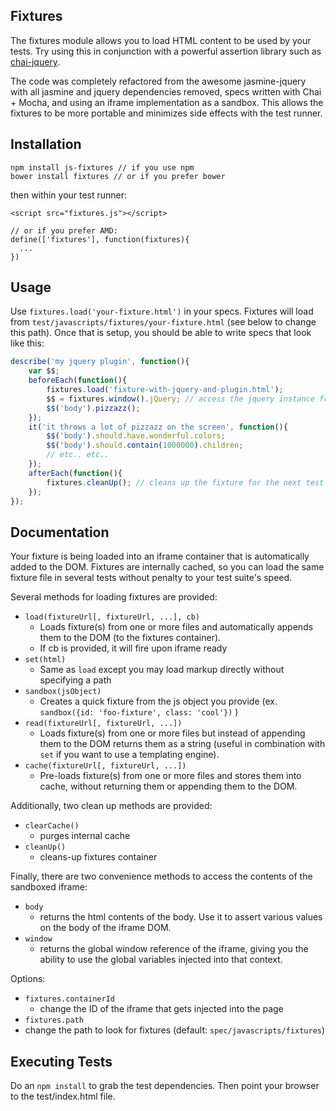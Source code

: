 ## Fixtures

The fixtures module allows you to load HTML content to be used by your tests.  Try using this in conjunction with a powerful assertion library such as [chai-jquery](https://github.com/chaijs/chai-jquery).

The code was completely refactored from the awesome jasmine-jquery with all jasmine and jquery dependencies removed, specs written with Chai + Mocha, and using an iframe implementation as a sandbox.  This allows the fixtures to be more portable and minimizes side effects with the test runner.

## Installation

```
npm install js-fixtures // if you use npm
bower install fixtures // or if you prefer bower
```

then within your test runner:

```
<script src="fixtures.js"></script>

// or if you prefer AMD:
define(['fixtures'], function(fixtures){
  ...
})
```

## Usage

Use `fixtures.load('your-fixture.html')` in your specs.  Fixtures will load from `test/javascripts/fixtures/your-fixture.html` (see below to change this path).  Once that is setup, you should be able to write specs that look like this:

```javascript
describe('my jquery plugin', function(){
    var $$;
    beforeEach(function(){
        fixtures.load('fixture-with-jquery-and-plugin.html');
        $$ = fixtures.window().jQuery; // access the jquery instance from within the fixtures context
        $$('body').pizzazz();
    });
    it('it throws a lot of pizzazz on the screen', function(){
        $$('body').should.have.wonderful.colors;
        $$('body').should.contain(1000000).children;
        // etc.. etc..
    });
    afterEach(function(){
        fixtures.cleanUp(); // cleans up the fixture for the next test
    });
});
```

## Documentation
Your fixture is being loaded into an iframe container that is automatically added to the DOM.  Fixtures are internally cached, so you can load the same fixture file in several tests without penalty to your test suite's speed.

Several methods for loading fixtures are provided:

- `load(fixtureUrl[, fixtureUrl, ...], cb)`
  - Loads fixture(s) from one or more files and automatically appends them to the DOM (to the fixtures container).
  - If cb is provided, it will fire upon iframe ready
- `set(html)`
  - Same as `load` except you may load markup directly without specifying a path
- `sandbox(jsObject)`
  - Creates a quick fixture from the js object you provide (ex. `sandbox({id: 'foo-fixture', class: 'cool'})` )
- `read(fixtureUrl[, fixtureUrl, ...])`
  - Loads fixture(s) from one or more files but instead of appending them to the DOM returns them as a string (useful in combination with `set` if you want to use a templating engine).
- `cache(fixtureUrl[, fixtureUrl, ...])`
  - Pre-loads fixture(s) from one or more files and stores them into cache, without returning them or appending them to the DOM.

Additionally, two clean up methods are provided:

- `clearCache()`
  - purges internal cache
- `cleanUp()`
  - cleans-up fixtures container

Finally, there are two convenience methods to access the contents of the sandboxed iframe:
- `body`
  - returns the html contents of the body.  Use it to assert various values on the body of the iframe DOM.
- `window`
  - returns the global window reference of the iframe, giving you the ability to use the global variables injected into that context.
  
Options:
- `fixtures.containerId`
  - change the ID of the iframe that gets injected into the page
- `fixtures.path`
 - change the path to look for fixtures (default: `spec/javascripts/fixtures`)

## Executing Tests
Do an `npm install` to grab the test dependencies.  Then point your browser to the test/index.html file.
